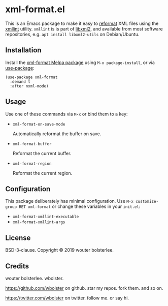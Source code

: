 xml-format.el
=============

This is an Emacs package to make it easy to [reformat](https://github.com/purcell/reformatter.el) XML files using the [xmllint](http://xmlsoft.org/xmllint.html) utility. `xmllint` is is part of [libxml2](http://xmlsoft.org/), and available from most software repositories, e.g. `apt install libxml2-utils` on Debian/Ubuntu.

Installation
------------

Install the [xml-format Melpa package](https://melpa.org/#/xml-format) using `M-x package-install`, or via [use-package](https://github.com/jwiegley/use-package):

``` elisp
(use-package xml-format
  :demand t
  :after nxml-mode)
```

Usage
-----

Use one of these commands via `M-x` or bind them to a key:

- `xml-format-on-save-mode`

  Automatically reformat the buffer on save.

- `xml-format-buffer`

  Reformat the current buffer.

- `xml-format-region`

  Reformat the current region.

Configuration
-------------

This package deliberately has minimal configuration. Use `M-x customize-group RET xml-format` or change these variables in your `init.el`:

- `xml-format-xmllint-executable`
- `xml-format-xmllint-args`

License
-------

BSD-3-clause. Copyright © 2019 wouter bolsterlee.

Credits
-------

wouter bolsterlee. wbolster.

https://github.com/wbolster on github. star my repos. fork them. and so on.

https://twitter.com/wbolster on twitter. follow me. or say hi.
